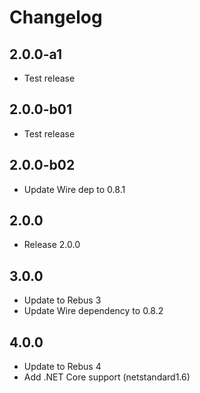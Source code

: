 # Changelog

## 2.0.0-a1

* Test release

## 2.0.0-b01

* Test release

## 2.0.0-b02

* Update Wire dep to 0.8.1

## 2.0.0

* Release 2.0.0

## 3.0.0

* Update to Rebus 3
* Update Wire dependency to 0.8.2

## 4.0.0

* Update to Rebus 4
* Add .NET Core support (netstandard1.6)
